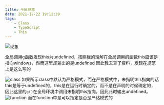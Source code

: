 ```yaml
---
title: 今日随笔
date: 2021-12-22 19:11:39
tags:
    - Class
    - TypeScript
    - This
---
```

![现象](/images/essay12-22/xianxiang.png)

全局调用g函数发现this为undefined，按照我的理解在全局调用的函数this应该是指向windows，然而这里却输出的是undefined
因此我去查了资料，发现在规范上是这么写的

![class](/images/essay12-22/class.jpg)
如果所示class中默认为严格模式，而在严格模式中，未指明this指向的话this是等于undefined的，this是在运行时确定的，而不是在声明的时候确定的，因此这里的`g()`在全局环境中调用未指明this指向，因此此时输出undefined。
![function](/images/essay12-22/function.jpg)
而在function中是可以指定是否是严格模式的